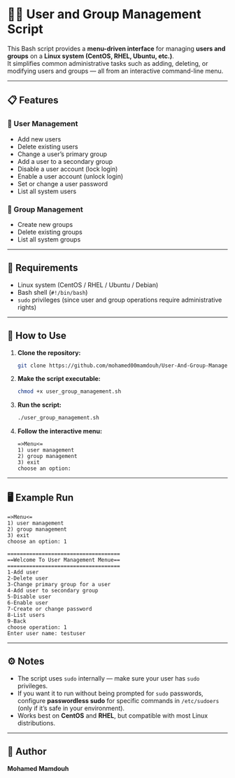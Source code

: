 # 🧑‍💻 User and Group Management Script

This Bash script provides a **menu-driven interface** for managing **users and groups** on a **Linux system (CentOS, RHEL, Ubuntu, etc.)**.  
It simplifies common administrative tasks such as adding, deleting, or modifying users and groups — all from an interactive command-line menu.

---

## 📋 Features

### 👤 User Management
- Add new users  
- Delete existing users  
- Change a user’s primary group  
- Add a user to a secondary group  
- Disable a user account (lock login)  
- Enable a user account (unlock login)  
- Set or change a user password  
- List all system users  

### 👥 Group Management
- Create new groups  
- Delete existing groups  
- List all system groups  

---

## 🧰 Requirements
- Linux system (CentOS / RHEL / Ubuntu / Debian)
- Bash shell (`#!/bin/bash`)
- `sudo` privileges (since user and group operations require administrative rights)

---

## 🚀 How to Use

1. **Clone the repository:**
   ```bash
   git clone https://github.com/mohamed00mamdouh/User-And-Group-Management-Script.git
   ```

2. **Make the script executable:**
   ```bash
   chmod +x user_group_management.sh
   ```

3. **Run the script:**
   ```bash
   ./user_group_management.sh
   ```

4. **Follow the interactive menu:**
   ```
   =>Menu<=
   1) user management
   2) group management
   3) exit
   choose an option:
   ```

---

## 🖥️ Example Run

```
=>Menu<=
1) user management
2) group management
3) exit
choose an option: 1

====================================
==Welcome To User Management Menue==
====================================
1-Add user
2-Delete user
3-Change primary group for a user
4-Add user to secondary group
5-Disable user
6-Enable user
7-Create or change password
8-List users
9-Back
choose operation: 1
Enter user name: testuser
```

---

## ⚙️ Notes
- The script uses `sudo` internally — make sure your user has `sudo` privileges.  
- If you want it to run without being prompted for `sudo` passwords, configure **passwordless sudo** for specific commands in `/etc/sudoers` (only if it’s safe in your environment).  
- Works best on **CentOS** and **RHEL**, but compatible with most Linux distributions.  


---

## 🙌 Author
**Mohamed Mamdouh**  

